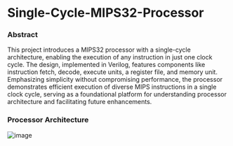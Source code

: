 # Single-Cycle-MIPS32-Processor
### Abstract
This project introduces a MIPS32 processor with a single-cycle architecture, enabling the execution of any instruction in just one clock cycle. The design, implemented in Verilog, features components like instruction fetch, decode, execute units, a register file, and memory unit. Emphasizing simplicity without compromising performance, the processor demonstrates efficient execution of diverse MIPS instructions in a single clock cycle, serving as a foundational platform for understanding processor architecture and facilitating future enhancements.

### Processor Architecture 

![image](https://github.com/meeeeet/Single-Cycle-MIPS32-Processor/assets/76646671/0e035ea1-ac53-40a1-9d9d-abf195c54d0a)

